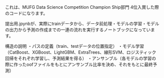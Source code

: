 これは、MUFG Data Science Competition Champion Ship部門 4位入賞した際のコードになります。

提出用.jpynbが、実際にtrainデータから、データ前処理・モデルの学習・モデルの出力から予測の作成までの一連の流れを実行するノートブックになっています。

構造の説明
・パスの定義（train、testデータの位置指定）
・モデル学習（CatBoost、XGBoost、LightGBM、ExtraTrees、線形SVM、ロジスティック回帰をそれぞれ学習し、予測結果を得る）
・アンサンブル（各モデルの学習の際に作ったoofファイルをもとにアンサンブル比率を決め、それをもとに最終予測）
